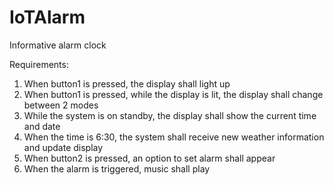 # IoTAlarm
Informative alarm clock 

Requirements: 

1. When button1 is pressed, the display shall light up
2. When button1 is pressed, while the display is lit, the display shall change between 2 modes
3. While the system is on standby, the display shall show the current time and date
4. When the time is 6:30, the system shall receive new weather information and update display
5. When button2 is pressed, an option to set alarm shall appear
6. When the alarm is triggered, music shall play
